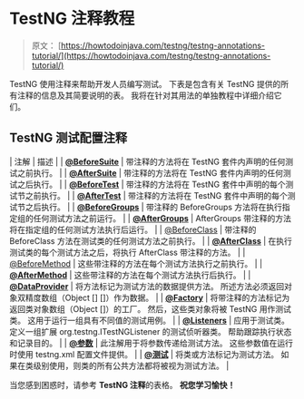 # TestNG 注释教程

> 原文： [https://howtodoinjava.com/testng/testng-annotations-tutorial/](https://howtodoinjava.com/testng/testng-annotations-tutorial/)

TestNG 使用注释来帮助开发人员编写测试。 下表是包含有关 TestNG 提供的所有注释的信息及其简要说明的表。 我将在针对其用法的单独教程中详细介绍它们。

## TestNG 测试配置注释

| 注解 | 描述 |
| [**@BeforeSuite**](https://static.javadoc.io/org.testng/testng/6.8.21/org/testng/annotations/BeforeSuite.html "BeforeSuite") | 带注释的方法将在 TestNG 套件内声明的任何测试之前执行。 |
| [**@AfterSuite**](http://testng.org/javadoc/org/testng/annotations/AfterSuite.html "AfterSuite") | 带注释的方法将在 TestNG 套件内声明的任何测试之后执行。 |
| [**@BeforeTest**](http://testng.org/javadoc/org/testng/annotations/BeforeTest.html "BeforeTest") | 带注释的方法将在 TestNG 套件中声明的每个测试节之前执行。 |
| [**@AfterTest**](http://testng.org/javadoc/org/testng/annotations/AfterTest.html "AfterTest") | 带注释的方法将在 TestNG 套件中声明的每个测试节之后执行。 |
| [**@BeforeGroups**](http://testng.org/javadoc/org/testng/annotations/BeforeGroups.html "BeforeGroups") | 带注释的 BeforeGroups 方法将在执行指定组的任何测试方法之前运行。 |
| [**@AfterGroups**](http://testng.org/javadoc/org/testng/annotations/AfterGroups.html "AfterGroups") | AfterGroups 带注释的方法将在指定组的任何测试方法执行后运行。 |
| [@BeforeClass](http://testng.org/javadoc/org/testng/annotations/BeforeClass.html "BeforeClass") | 带注释的 BeforeClass 方法在测试类的任何测试方法之前执行。 |
| [**@AfterClass**](http://testng.org/javadoc/org/testng/annotations/AfterClass.html "AfterClass") | 在执行测试类的每个测试方法之后，将执行 AfterClass 带注释的方法。 |
| [@BeforeMethod](http://testng.org/javadoc/org/testng/annotations/BeforeMethod.html "BeforeMethod") | 这些带注释的方法在每个测试方法执行之前执行。 |
| [**@AfterMethod**](http://testng.org/javadoc/org/testng/annotations/AfterMethod.html "AfterMethod") | 这些带注释的方法在每个测试方法执行后执行。 |
| [**@DataProvider**](http://testng.org/javadoc/org/testng/annotations/DataProvider.html "DataProvider") | 将方法标记为测试方法的数据提供方法。 所述方法必须返回对象双精度数组（Object [] []）作为数据。 |
| [**@Factory**](http://testng.org/javadoc/org/testng/annotations/Factory.html "Factory") | 将带注释的方法标记为返回类对象数组（Object []）的工厂。 然后，这些类对象将被 TestNG 用作测试类。 这用于运行一组具有不同值的测试用例。 |
| [**@Listeners**](http://testng.org/javadoc/org/testng/annotations/Listeners.html "Listeners") | 应用于测试类。 定义一组扩展 org.testng.ITestNGListener 的测试侦听器类。 帮助跟踪执行状态和记录目的。 |
| [**@参数**](http://testng.org/javadoc/org/testng/annotations/Parameters.html "Parameters") | 此注解用于将参数传递给测试方法。 这些参数值在运行时使用 testng.xml 配置文件提供。 |
| [**@测试**](https://static.javadoc.io/org.testng/testng/6.8.21/org/testng/annotations/Test.html "Test") | 将类或方法标记为测试方法。 如果在类级别使用，则类的所有公共方法都将被视为测试方法。 |

当您感到困惑时，请参考 **TestNG 注释**的表格。
 **祝您学习愉快！**